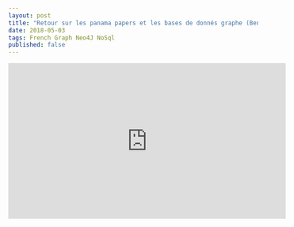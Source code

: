 ```yaml
---
layout: post
title: "Retour sur les panama papers et les bases de donnés graphe (Benoit Simard) (french)"
date: 2018-05-03
tags: French Graph Neo4J NoSql
published: false
---
```

<iframe width="560" height="315" src="https://www.youtube.com/embed/6aSXzYXi_HE" frameborder="0" allow="autoplay; encrypted-media" allowfullscreen></iframe>